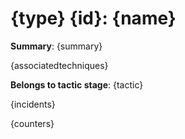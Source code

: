 # {type} {id}: {name}

**Summary**: {summary}

{associatedtechniques}

**Belongs to tactic stage**: {tactic}

{incidents}

{counters}

